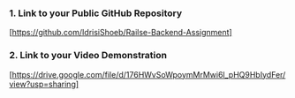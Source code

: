 ### 1. Link to your Public GitHub Repository
[https://github.com/IdrisiShoeb/Railse-Backend-Assignment]

### 2. Link to your Video Demonstration
[https://drive.google.com/file/d/176HWvSoWpoymMrMwi6l_pHQ9HbIydFer/view?usp=sharing]
